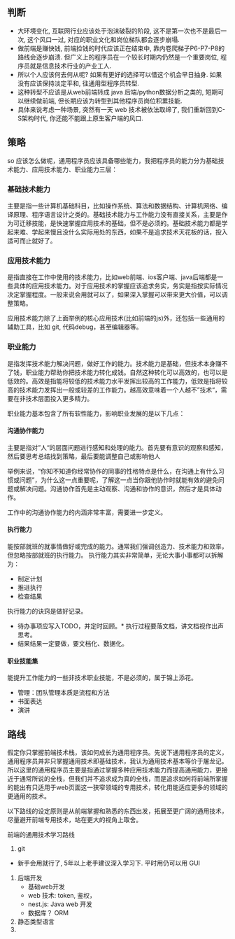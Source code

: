 

## 判断
* 大环境变化, 互联网行业应该处于泡沫破裂的阶段, 这不是第一次也不是最后一次, 这个风口一过, 对应的职业文化和岗位梯队都会逐步崩塌.
* 做前端是赚快钱, 前端捡钱的时代应该正在结束中, 靠内卷爬梯子P6-P7-P8的路线会逐步崩溃. 但广义上的程序员在一个较长时期内仍然是一个重要岗位, 程序员就是信息技术行业的产业工人.
* 所以个人应该何去何从呢? 如果有更好的选择可以借这个机会早日抽身. 如果没有应该保持淡定平和, 往通用型程序员转型. 
* 这种转型不应该是从web前端转成 java 后端/python数据分析之类的, 短期可以继续做前端, 但长期应该为转型到其他程序员岗位积累技能. 
* 具体来说考虑一种场景, 突然有一天 web 技术被依法取缔了, 我们重新回到C-S架构时代, 你还能不能跟上原生客户端的风口.

## 策略
so 应该怎么做呢，通用程序员应该具备哪些能力，我把程序员的能力分为基础技术能力、应用技术能力、职业能力三层：

### 基础技术能力

主要是指一些计算机基础科目，比如操作系统、算法和数据结构、计算机网络、编译原理、程序语言设计之类的。基础技术能力与工作能力没有直接关系，主要是作为可迁移技能，是快速掌握应用技术的基础，但不是必须的。基础技术能力都是学起来难、学起来慢且没什么实际用处的东西，如果不是追求技术天花板的话，投入适可而止就好了。

### 应用技术能力
是指直接在工作中使用的技术能力，比如web前端、ios客户端、java后端都是一些具体的应用技术能力。对于应用技术的掌握应该追求务实，务实是指按实际情况决定掌握程度。一般来说会用就可以了，如果深入掌握可以带来更大价值，可以调整策略。

应用技术能力除了上面举例的核心应用技术(比如前端的js)外，还包括一些通用的辅助工具，比如 git, 代码debug，甚至编辑器等。


### 职业能力
是指发挥技术能力解决问题，做好工作的能力。技术能力是基础，但技术本身赚不了钱，职业能力帮助你把技术能力转化成钱。自然这种转化可以高效的，也可以是低效的。高效是指能将较低的技术能力水平发挥出较高的工作能力，低效是指将较高的技术能力发挥出一般或较差的工作能力。越高效意味着一个人越不”技术“，需要在非技术层面投入更多精力。

职业能力基本包含了所有软性能力，影响职业发展的是以下几点：

#### 沟通协作能力
主要是指对”人“的层面问题进行感知和处理的能力。首先要有意识的观察和感知，然后要思考总结找到策略，最后要能调整自己或影响他人

举例来说，“你知不知道你经常协作的同事的性格特点是什么，在沟通上有什么习惯或问题”，为什么这一点重要呢，了解这一点当你跟他协作时就能有效的避免问题或解决问题。沟通协作首先是主动观察、沟通和协作的意识，然后才是具体动作。

工作中的沟通协作能力的内涵非常丰富，需要进一步定义。

#### 执行能力
能按部就班的就事情做好或完成的能力。通常我们强调创造力、技术能力和效率，但忽略按部就班的执行能力。
执行能力其实非常简单，无论大事小事都可以拆解为：

* 制定计划
* 推进执行
* 检查结果

执行能力的诀窍是做好记录。
* 待办事项应写入TODO，并定时回顾。* 执行过程要落文档，讲文档视作出声思考。
* 结果结果一定要做，要文档化、数据化。

#### 职业技能集
能提升工作能力的一些非技术职业技能，不是必须的，属于锦上添花。

* 管理：团队管理本质是流程和方法
* 书面表达
* 演讲



## 路线
假定你只掌握前端技术栈，该如何成长为通用程序员。先说下通用程序员的定义，通用程序员并非只掌握通用技术即基础技术，我认为通用技术基本等价于屠龙记。所以这里的通用程序员主要是指通过掌握多种应用技术能力而提高通用能力，更接近于通常所说的全栈，但我们并不追求成为真的全栈，而是追求如何将前端所掌握的能出有只适用于web页面这一狭窄领域的专用技术，转化用能适应更多的领域的更通用的技术。

以下路线的设定原则是从前端掌握和熟悉的东西出发，拓展至更广阔的通用技术，尽量避开前端专用技术，站在更大的视角上取舍。

前端的通用技术学习路线
1. git 
* 新手会用就行了, 5年以上老手建议深入学习下. 平时用仍可以用 GUI


1. 后端开发
    * 基础web开发
    * web 技术: token, 鉴权，
    * nest.js: Java web 开发
    * 数据库？ ORM
2. 静态类型语言
3. 




